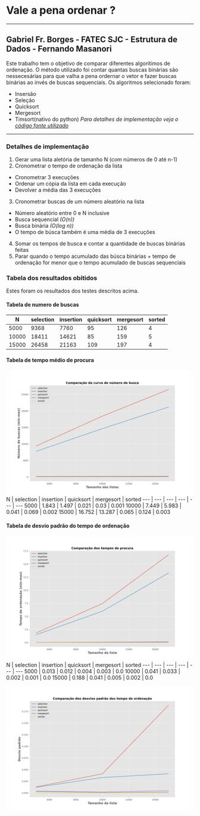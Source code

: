 # Vale a pena ordenar ?
---
## Gabriel Fr. Borges - FATEC SJC - Estrutura de Dados - Fernando Masanori

Este trabalho tem o objetivo de comparar diferentes algoritimos de ordenação. O método utilizado foi contar quantas buscas binárias são nessecesárias para que valha a pena ordernar o vetor e fazer buscas binárias ao invés de buscas sequenciais. Os algoritmos selecionado foram:
* Insersão
* Seleção
* Quicksort
* Mergesort
* Timsort(nativo do python)
_Para detalhes de implementação veja o [código fonte utilizado](https://github.com/gfborges/studies/tree/master/sortcomp)_
---
### Detalhes de implementação
1. Gerar uma lista aletória de tamanho N (com números de 0 até n-1)
2. Cronometrar o tempo de ordenação da lista
  * Cronometrar 3 execuções
  * Ordenar um cópia da lista em cada execução
  * Devolver a média das 3 execuções
3. Cronometrar buscas de um número aleatório na lista
  * Número aleatório entre 0 e N inclusive
  * Busca sequencial _(O(n))_
  * Busca binária _(O(log n))_
  * O tempo de búsca também é uma média de 3 execuções
4. Somar os tempos de busca e contar a quantidade de buscas binárias feitas
5. Parar quando o tempo acumulado das búsca binárias + tempo de ordenação for menor que o tempo acumulado de buscas sequenciais
### Tabela dos resultados obitidos
Estes foram os resultados dos testes descritos acima.

#### Tabela de numero de buscas 
N | selection | insertion | quicksort | mergesort | sorted
--- | --- | --- | --- | --- | ---
5000 | 9368 | 7760 | 95 | 126 | 4
10000 | 18411 | 14621 | 85 | 159 | 5
15000 | 26458 | 21163 | 109 | 197 | 4
#### Tabela de tempo médio de procura 
![search-chart](https://raw.githubusercontent.com/gfborges/studies/master/sortcomp/search-chart.png)
N | selection | insertion | quicksort | mergesort | sorted
--- | --- | --- | --- | --- | ---
5000 | 1.843 | 1.497 | 0.021 | 0.03 | 0.001
10000 | 7.449 | 5.983 | 0.041 | 0.069 | 0.002
15000 | 16.752 | 13.287 | 0.065 | 0.124 | 0.003
#### Tabela de desvio padrão do tempo de ordenação
![time-chart](https://raw.githubusercontent.com/gfborges/studies/master/sortcomp/time-chart.png)
N | selection | insertion | quicksort | mergesort | sorted
--- | --- | --- | --- | --- | ---
5000 | 0.013 | 0.012 | 0.004 | 0.003 | 0.0
10000 | 0.041 | 0.033 | 0.002 | 0.001 | 0.0
15000 | 0.188 | 0.041 | 0.005 | 0.002 | 0.0

![stdev-chart](https://raw.githubusercontent.com/gfborges/studies/master/sortcomp/stdev-chart.png)






  
